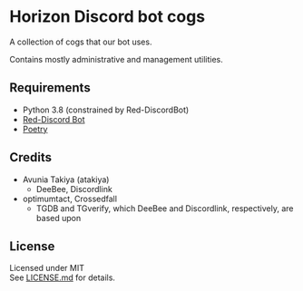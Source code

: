 # Horizon Discord bot cogs
A collection of cogs that our bot uses.

Contains mostly administrative and management utilities.

## Requirements
* Python 3.8 (constrained by Red-DiscordBot)
* [Red-Discord Bot](https://github.com/Cog-Creators/Red-DiscordBot)
* [Poetry](https://python-poetry.org/)

## Credits
* Avunia Takiya (atakiya)
	* DeeBee, Discordlink
* optimumtact, Crossedfall
	* TGDB and TGverify, which DeeBee and Discordlink, respectively, are based upon

## License
Licensed under MIT  
See [LICENSE.md](LICENSE) for details.
